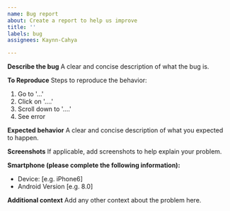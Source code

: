 ```yaml
---
name: Bug report
about: Create a report to help us improve
title: ''
labels: bug
assignees: Kaynn-Cahya

---
```


**Describe the bug**
A clear and concise description of what the bug is.

**To Reproduce**
Steps to reproduce the behavior:
1. Go to '...'
2. Click on '....'
3. Scroll down to '....'
4. See error

**Expected behavior**
A clear and concise description of what you expected to happen.

**Screenshots**
If applicable, add screenshots to help explain your problem.

**Smartphone (please complete the following information):**
 - Device: [e.g. iPhone6]
 - Android Version [e.g. 8.0]

**Additional context**
Add any other context about the problem here.
